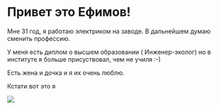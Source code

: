 # Привет это Ефимов!
Мне 31 год, я работаю электриком на заводе. В дальнейшем думаю сменить профессию.

У меня есть диплом о высшем образовании ( Инженер-эколог) но в институте я больше присуствовал, чем не училя :-)

Есть жена и дочка и я их очень люблю. 

Кстати вот это я

 <img src="IMG_2906.jpg">